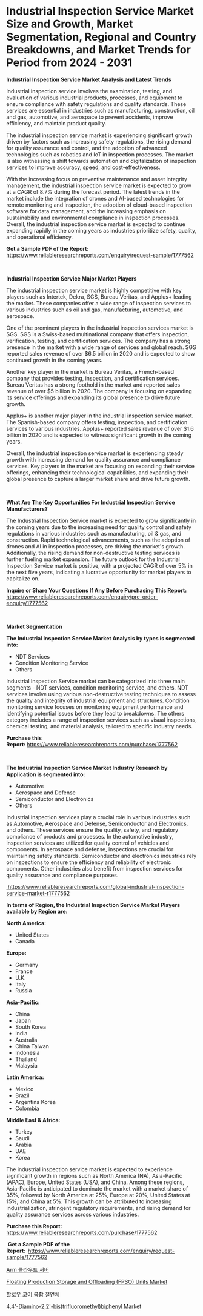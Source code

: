 <p><h1>Industrial Inspection Service Market Size and Growth, Market Segmentation, Regional and Country Breakdowns, and Market Trends for Period from 2024 -  2031</h1></p><p><strong>Industrial Inspection Service Market Analysis and Latest Trends</strong></p>
<p><p>Industrial inspection service involves the examination, testing, and evaluation of various industrial products, processes, and equipment to ensure compliance with safety regulations and quality standards. These services are essential in industries such as manufacturing, construction, oil and gas, automotive, and aerospace to prevent accidents, improve efficiency, and maintain product quality.</p><p>The industrial inspection service market is experiencing significant growth driven by factors such as increasing safety regulations, the rising demand for quality assurance and control, and the adoption of advanced technologies such as robotics and IoT in inspection processes. The market is also witnessing a shift towards automation and digitalization of inspection services to improve accuracy, speed, and cost-effectiveness.</p><p>With the increasing focus on preventive maintenance and asset integrity management, the industrial inspection service market is expected to grow at a CAGR of 8.7% during the forecast period. The latest trends in the market include the integration of drones and AI-based technologies for remote monitoring and inspection, the adoption of cloud-based inspection software for data management, and the increasing emphasis on sustainability and environmental compliance in inspection processes. Overall, the industrial inspection service market is expected to continue expanding rapidly in the coming years as industries prioritize safety, quality, and operational efficiency.</p></p>
<p><strong>Get a Sample PDF of the Report:&nbsp;</strong> <a href="https://www.reliableresearchreports.com/enquiry/request-sample/1777562">https://www.reliableresearchreports.com/enquiry/request-sample/1777562</a></p>
<p>&nbsp;</p>
<p><strong>Industrial Inspection Service Major Market Players</strong></p>
<p><p>The industrial inspection service market is highly competitive with key players such as Intertek, Dekra, SGS, Bureau Veritas, and Applus+ leading the market. These companies offer a wide range of inspection services to various industries such as oil and gas, manufacturing, automotive, and aerospace.</p><p>One of the prominent players in the industrial inspection services market is SGS. SGS is a Swiss-based multinational company that offers inspection, verification, testing, and certification services. The company has a strong presence in the market with a wide range of services and global reach. SGS reported sales revenue of over $6.5 billion in 2020 and is expected to show continued growth in the coming years.</p><p>Another key player in the market is Bureau Veritas, a French-based company that provides testing, inspection, and certification services. Bureau Veritas has a strong foothold in the market and reported sales revenue of over $5 billion in 2020. The company is focusing on expanding its service offerings and expanding its global presence to drive future growth.</p><p>Applus+ is another major player in the industrial inspection service market. The Spanish-based company offers testing, inspection, and certification services to various industries. Applus+ reported sales revenue of over $1.6 billion in 2020 and is expected to witness significant growth in the coming years.</p><p>Overall, the industrial inspection service market is experiencing steady growth with increasing demand for quality assurance and compliance services. Key players in the market are focusing on expanding their service offerings, enhancing their technological capabilities, and expanding their global presence to capture a larger market share and drive future growth.</p></p>
<p>&nbsp;</p>
<p><strong>What Are The Key Opportunities For Industrial Inspection Service Manufacturers?</strong></p>
<p><p>The Industrial Inspection Service market is expected to grow significantly in the coming years due to the increasing need for quality control and safety regulations in various industries such as manufacturing, oil & gas, and construction. Rapid technological advancements, such as the adoption of drones and AI in inspection processes, are driving the market's growth. Additionally, the rising demand for non-destructive testing services is further fueling market expansion. The future outlook for the Industrial Inspection Service market is positive, with a projected CAGR of over 5% in the next five years, indicating a lucrative opportunity for market players to capitalize on.</p></p>
<p><strong>Inquire or Share Your Questions If Any Before Purchasing This Report:</strong> <a href="https://www.reliableresearchreports.com/enquiry/pre-order-enquiry/1777562">https://www.reliableresearchreports.com/enquiry/pre-order-enquiry/1777562</a></p>
<p>&nbsp;</p>
<p><strong>Market Segmentation</strong></p>
<p><strong>The Industrial Inspection Service Market Analysis by types is segmented into:</strong></p>
<p><ul><li>NDT Services</li><li>Condition Monitoring Service</li><li>Others</li></ul></p>
<p><p>Industrial Inspection Service market can be categorized into three main segments - NDT services, condition monitoring service, and others. NDT services involve using various non-destructive testing techniques to assess the quality and integrity of industrial equipment and structures. Condition monitoring service focuses on monitoring equipment performance and identifying potential issues before they lead to breakdowns. The others category includes a range of inspection services such as visual inspections, chemical testing, and material analysis, tailored to specific industry needs.</p></p>
<p><strong>Purchase this Report:&nbsp;</strong><a href="https://www.reliableresearchreports.com/purchase/1777562">https://www.reliableresearchreports.com/purchase/1777562</a></p>
<p>&nbsp;</p>
<p><strong>The Industrial Inspection Service Market Industry Research by Application is segmented into:</strong></p>
<p><ul><li>Automotive</li><li>Aerospace and Defense</li><li>Semiconductor and Electronics</li><li>Others</li></ul></p>
<p><p>Industrial inspection services play a crucial role in various industries such as Automotive, Aerospace and Defense, Semiconductor and Electronics, and others. These services ensure the quality, safety, and regulatory compliance of products and processes. In the automotive industry, inspection services are utilized for quality control of vehicles and components. In aerospace and defense, inspections are crucial for maintaining safety standards. Semiconductor and electronics industries rely on inspections to ensure the efficiency and reliability of electronic components. Other industries also benefit from inspection services for quality assurance and compliance purposes.</p></p>
<p><a href="https://www.reliableresearchreports.com/global-industrial-inspection-service-market-r1777562">&nbsp;https://www.reliableresearchreports.com/global-industrial-inspection-service-market-r1777562</a></p>
<p><strong>In terms of Region, the Industrial Inspection Service Market Players available by Region are:</strong></p>
<p>
    <p> <strong> North America: </strong>
        <ul>
            <li>United States</li>
            <li>Canada</li>
        </ul>
        </p> 
    <p> <strong> Europe: </strong>
        <ul>
            <li>Germany</li>
            <li>France</li>
            <li>U.K.</li>
            <li>Italy</li>
            <li>Russia</li>
        </ul>
        </p> 
    <p> <strong> Asia-Pacific: </strong>
        <ul>
            <li>China</li>
            <li>Japan</li>
            <li>South Korea</li>
            <li>India</li>
            <li>Australia</li>
            <li>China Taiwan</li>
            <li>Indonesia</li>
            <li>Thailand</li>
            <li>Malaysia</li>
        </ul>
        </p> 
    <p> <strong> Latin America: </strong>
        <ul>
            <li>Mexico</li>
            <li>Brazil</li>
            <li>Argentina Korea</li>
            <li>Colombia</li>
        </ul>
        </p> 
    <p> <strong> Middle East & Africa: </strong>
        <ul>
            <li>Turkey</li>
            <li>Saudi</li>
            <li>Arabia</li>
            <li>UAE</li>
            <li>Korea</li>
        </ul>
    </p>
    </p>
<p><p>The industrial inspection service market is expected to experience significant growth in regions such as North America (NA), Asia-Pacific (APAC), Europe, United States (USA), and China. Among these regions, Asia-Pacific is anticipated to dominate the market with a market share of 35%, followed by North America at 25%, Europe at 20%, United States at 15%, and China at 5%. This growth can be attributed to increasing industrialization, stringent regulatory requirements, and rising demand for quality assurance services across various industries.</p></p>
<p><strong>Purchase this Report: </strong><a href="https://www.reliableresearchreports.com/purchase/1777562">https://www.reliableresearchreports.com/purchase/1777562</a></p>
<p>&nbsp;<strong>Get a Sample PDF of the Report:&nbsp;&nbsp;</strong><a href="https://www.reliableresearchreports.com/enquiry/request-sample/1777562">https://www.reliableresearchreports.com/enquiry/request-sample/1777562</a></p>
<p><strong></strong></p>
<p><p><a href="https://medium.com/@carmellalang1/%ED%81%AC%EB%9D%BC%EC%9A%B0%EB%93%9C-%EC%84%9C%EB%B2%84-%EC%8B%9C%EC%9E%A5-%EC%84%B1%EA%B3%B5%EC%A0%81%EC%9D%B8-%EB%B9%84%EC%A6%88%EB%8B%88%EC%8A%A4-%EC%A0%84%EB%9E%B5%EC%9D%98-%EC%97%B4%EC%87%A0-2031%EB%85%84%EA%B9%8C%EC%A7%80-%EC%98%88%EC%B8%A1-50388d8c44f7">Arm 클라우드 서버</a></p><p><a href="https://www.linkedin.com/pulse/floating-production-storage-offloading-fpso-units-market-size-fn0oe?trackingId=D%2Fdycl7YJ0OhqS8fcAHzlg%3D%3D">Floating Production Storage and Offloading (FPSO) Units Market</a></p><p><a href="https://medium.com/@cheddar67856/%EC%A4%91%EA%B3%B5%EC%95%95-%EB%B3%B5%ED%95%A9-%EC%A0%88%EC%97%B0%EC%B2%B4-%EC%8B%9C%EC%9E%A5-%EC%A0%90%EC%9C%A0%EC%9C%A8-%EB%B3%80%ED%99%94-%EB%B0%8F-%EC%8B%9C%EC%9E%A5-%EC%84%B1%EC%9E%A5-%EC%B6%94%EC%9D%B4-2024-2031-132ee7ad93f1">할로우 코어 복합 절연체</a></p><p><a href="https://www.linkedin.com/pulse/44-diamino-22-bistrifluoromethylbiphenyl-market-provides-qki3f?trackingId=yHZ8cuDLG0DfK6%2F6CM1D%2Bw%3D%3D">4,4'-Diamino-2,2'-bis(trifluoromethyl)biphenyl Market</a></p></p>